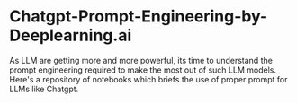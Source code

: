 # Chatgpt-Prompt-Engineering-by-Deeplearning.ai
As LLM are getting more and more powerful, its time to understand the prompt engineering required to make the most out of such LLM models. Here's a repository of notebooks which briefs the use of proper prompt for LLMs like Chatgpt.
